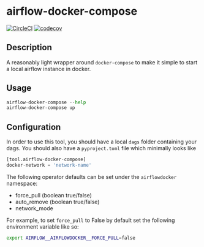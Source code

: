 # airflow-docker-compose
[![CircleCI](https://circleci.com/gh/airflowdocker/airflow-docker-compose.svg?style=svg)](https://circleci.com/gh/airflowdocker/airflow-docker-compose) [![codecov](https://codecov.io/gh/airflowdocker/airflow-docker-compose/branch/master/graph/badge.svg)](https://codecov.io/gh/airflowdocker/airflow-docker-compose)

## Description
A reasonably light wrapper around `docker-compose` to make it simple to start a local
airflow instance in docker.

## Usage

```python
airflow-docker-compose --help
airflow-docker-compose up
```


## Configuration

In order to use this tool, you should have a local `dags` folder containing your dags.
You should also have a `pyproject.toml` file which minimally looks like

```python
[tool.airflow-docker-compose]
docker-network = 'network-name'
```
The following operator defaults can be set under the `airflowdocker` namespace:

* force_pull (boolean true/false)
* auto_remove (boolean true/false)
* network_mode

For example, to set `force_pull` to False by default set the following environment variable like so:

```bash
export AIRFLOW__AIRFLOWDOCKER__FORCE_PULL=false

```
